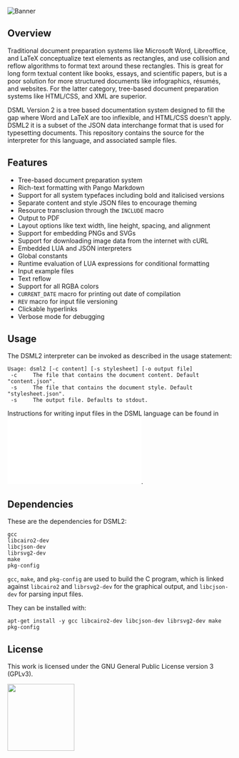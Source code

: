 ![Banner](https://s-christy.com/status-banner-service/dsml2/banner-slim.svg)

## Overview

Traditional document preparation systems like Microsoft Word, Libreoffice, and
LaTeX conceptualize text elements as rectangles, and use collision and reflow
algorithms to format text around these rectangles. This is great for long form
textual content like books, essays, and scientific papers, but is a poor
solution for more structured documents like infographics, résumés, and websites.
For the latter category, tree-based document preparation systems like HTML/CSS,
and XML are superior.

DSML Version 2 is a tree based documentation system designed to fill the gap
where Word and LaTeX are too inflexible, and HTML/CSS doesn't apply. DSML2 it is
a subset of the JSON data interchange format that is used for typesetting
documents. This repository contains the source for the interpreter for this
language, and associated sample files.

## Features

- Tree-based document preparation system
- Rich-text formatting with Pango Markdown
- Support for all system typefaces including bold and italicised versions
- Separate content and style JSON files to encourage theming
- Resource transclusion through the `INCLUDE` macro
- Output to PDF
- Layout options like text width, line height, spacing, and alignment
- Support for embedding PNGs and SVGs
- Support for downloading image data from the internet with cURL
- Embedded LUA and JSON interpreters
- Global constants
- Runtime evaluation of LUA expressions for conditional formatting
- Input example files
- Text reflow
- Support for all RGBA colors
- `CURRENT_DATE` macro for printing out date of compilation
- `REV` macro for input file versioning
- Clickable hyperlinks
- Verbose mode for debugging

## Usage

The DSML2 interpreter can be invoked as described in the usage statement:

```
Usage: dsml2 [-c content] [-s stylesheet] [-o output file]
 -c     The file that contains the document content. Default "content.json".
 -s     The file that contains the document style. Default "stylesheet.json".
 -s     The output file. Defaults to stdout.
```

Instructions for writing input files in the DSML language can be found in ![the
DSML2 primer](./PRIMER.md).

## Dependencies

These are the dependencies for DSML2:

```
gcc
libcairo2-dev
libcjson-dev
librsvg2-dev
make
pkg-config
```

`gcc`, `make`, and `pkg-config` are used to build the C program, which is
linked against `libcairo2` and `librsvg2-dev` for the graphical output, and
`libcjson-dev` for parsing input files.

They can be installed with:

```
apt-get install -y gcc libcairo2-dev libcjson-dev librsvg2-dev make pkg-config
```

## License

This work is licensed under the GNU General Public License version 3 (GPLv3).

[<img src="https://s-christy.com/status-banner-service/GPLv3_Logo.svg" width="150" />](https://www.gnu.org/licenses/gpl-3.0.en.html)
